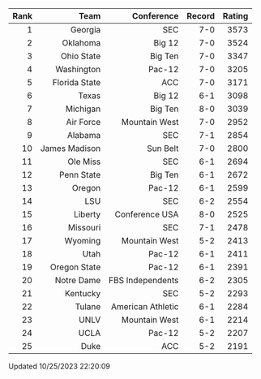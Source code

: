 | Rank  | Team                 | Conference           | Record   | Rating |
| ---:  | ---:                 | ---:                 | ---:     | ---:   |
| 1     | Georgia              | SEC                  | 7-0      | 3573   |
| 2     | Oklahoma             | Big 12               | 7-0      | 3524   |
| 3     | Ohio State           | Big Ten              | 7-0      | 3347   |
| 4     | Washington           | Pac-12               | 7-0      | 3205   |
| 5     | Florida State        | ACC                  | 7-0      | 3171   |
| 6     | Texas                | Big 12               | 6-1      | 3098   |
| 7     | Michigan             | Big Ten              | 8-0      | 3039   |
| 8     | Air Force            | Mountain West        | 7-0      | 2952   |
| 9     | Alabama              | SEC                  | 7-1      | 2854   |
| 10    | James Madison        | Sun Belt             | 7-0      | 2800   |
| 11    | Ole Miss             | SEC                  | 6-1      | 2694   |
| 12    | Penn State           | Big Ten              | 6-1      | 2672   |
| 13    | Oregon               | Pac-12               | 6-1      | 2599   |
| 14    | LSU                  | SEC                  | 6-2      | 2554   |
| 15    | Liberty              | Conference USA       | 8-0      | 2525   |
| 16    | Missouri             | SEC                  | 7-1      | 2478   |
| 17    | Wyoming              | Mountain West        | 5-2      | 2413   |
| 18    | Utah                 | Pac-12               | 6-1      | 2411   |
| 19    | Oregon State         | Pac-12               | 6-1      | 2391   |
| 20    | Notre Dame           | FBS Independents     | 6-2      | 2305   |
| 21    | Kentucky             | SEC                  | 5-2      | 2293   |
| 22    | Tulane               | American Athletic    | 6-1      | 2284   |
| 23    | UNLV                 | Mountain West        | 6-1      | 2214   |
| 24    | UCLA                 | Pac-12               | 5-2      | 2207   |
| 25    | Duke                 | ACC                  | 5-2      | 2191   |

Updated 10/25/2023 22:20:09
